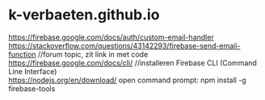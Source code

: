 # k-verbaeten.github.io

https://firebase.google.com/docs/auth/custom-email-handler <br>
https://stackoverflow.com/questions/43142293/firebase-send-email-function //forum topic, zit link in met code <br>
https://firebase.google.com/docs/cli/ //installeren Firebase CLI (Command Line Interface) <br>
https://nodejs.org/en/download/
open command prompt: npm install -g firebase-tools


